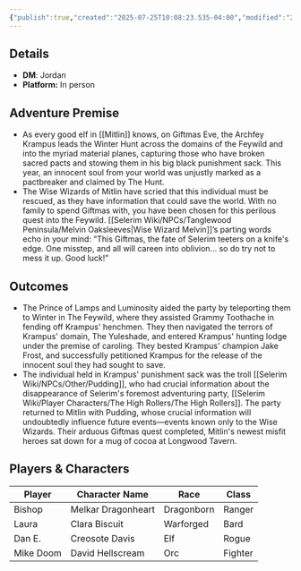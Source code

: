 ```yaml
---
{"publish":true,"created":"2025-07-25T10:08:23.535-04:00","modified":"2025-07-27T17:14:47.672-04:00","published":"2025-07-27T17:14:47.672-04:00","cssclasses":"","DM":"Jordan","Players":["Bishop","Laura","Dan E.","Mike Doom"],"Platform":"In person"}
---
```


## Details
- **DM**: Jordan
- **Platform:** In person

## Adventure Premise
- As every good elf in [[Mitlin]] knows, on Giftmas Eve, the Archfey Krampus leads the Winter Hunt across the domains of the Feywild and into the myriad material planes, capturing those who have broken sacred pacts and stowing them in his big black punishment sack. This year, an innocent soul from your world was unjustly marked as a pactbreaker and claimed by The Hunt.
- The Wise Wizards of Mitlin have scried that this individual must be rescued, as they have information that could save the world. With no family to spend Giftmas with, you have been chosen for this perilous quest into the Feywild. [[Selerim Wiki/NPCs/Tanglewood Peninsula/Melvin Oaksleeves\|Wise Wizard Melvin]]’s parting words echo in your mind: “This Giftmas, the fate of Selerim teeters on a knife's edge. One misstep, and all will careen into oblivion… so do try not to mess it up. Good luck!”

## Outcomes
- The Prince of Lamps and Luminosity aided the party by teleporting them to Winter in The Feywild, where they assisted Grammy Toothache in fending off Krampus' henchmen. They then navigated the terrors of Krampus' domain, The Yuleshade, and entered Krampus' hunting lodge under the premise of caroling. They bested Krampus' champion Jake Frost, and successfully petitioned Krampus for the release of the innocent soul they had sought to save.
- The individual held in Krampus' punishment sack was the troll [[Selerim Wiki/NPCs/Other/Pudding]], who had crucial information about the disappearance of Selerim's foremost adventuring party, [[Selerim Wiki/Player Characters/The High Rollers/The High Rollers]]. The party returned to Mitlin with Pudding, whose crucial information will undoubtedly influence future events—events known only to the Wise Wizards. Their arduous Giftmas quest completed, Mitlin's newest misfit heroes sat down for a mug of cocoa at Longwood Tavern.

## Players & Characters
| Player              | Character Name     | Race       | Class   |
| ------------------- | ------------------ | ---------- | ------- |
| Bishop | Melkar Dragonheart | Dragonborn | Ranger  |
| Laura | Clara Biscuit      | Warforged  | Bard    |
| Dan E. | Creosote Davis     | Elf        | Rogue   |
| Mike Doom | David Hellscream   | Orc        | Fighter |
